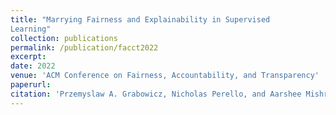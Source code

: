 ```yaml
---
title: "Marrying Fairness and Explainability in Supervised
Learning"
collection: publications
permalink: /publication/facct2022
excerpt:
date: 2022
venue: 'ACM Conference on Fairness, Accountability, and Transparency'
paperurl:
citation: 'Przemyslaw A. Grabowicz, Nicholas Perello, and Aarshee Mishra. Marrying Fairness and Explainability in Supervised Learning. In ACM Conference on Fairness, Accountability, and Transparency (ACM FAccT), 2022.'
---
```

